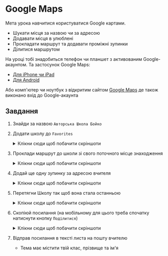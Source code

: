 # Google Maps

Мета урока навчитися користуватися Google картами.

- Шукати місця за назвою чи за адресою
- Додавати місця в улюблені
- Прокладати маршрут та додавати проміжні зупинки
- Ділитися маршрутом

На уроці тобі знадобиться телефон чи планшет з активованим Google-акаунтом. Та застосунок Google Maps:
- [Для iPhone чи iPad](https://apps.apple.com/us/app/google-maps/id585027354)
- [Для Android](https://play.google.com/store/apps/details?id=com.google.android.apps.maps&hl=en)

Або комп'ютер чи ноутбук з відкритим сайтом [Google Maps](https://maps.google.com/) де також виконано вхід до Google-акаунта

## Завдання

1. Знайди за назвою `Авторська Школа Бойко`
1. Додати школу до `Favorites`
    <details>
      <summary>Клікни сюди щоб побачити скріншоти</summary>

      <img src="./Google-Maps/save-favorite-place.png" alt="">
      <img src="./Google-Maps/favorites.png" alt="">
    </details>

1. Проклади маршрут до школи зі свого поточного місце знаходження
    <details>
      <summary>Клікни сюди щоб побачити скріншоти</summary>

      <img src="./Google-Maps/direction-button.png" alt="">
      <img src="./Google-Maps/from-your-location.png" alt="">
      <img src="./Google-Maps/single-direction.png" alt="">
    </details>

1. Додай ще одну зупинку за адресою вчителя
    <details>
      <summary>Клікни сюди щоб побачити скріншоти</summary>

      <img src="./Google-Maps/one-more-destination.png" alt="">
      <img src="./Google-Maps/teacher-address.png.png" alt="">
    </details>

1. Перетягни Школу так щоб вона стала останньою
    <details>
      <summary>Клікни сюди щоб побачити скріншоти</summary>

      <img src="./Google-Maps/drag-to-reorder.png" alt="">
    </details>

1. Скопіюй посилання (на мобільному для цього треба спочатку натиснути кнопку `Поділитися`)
    <details>
      <summary>Клікни сюди щоб побачити скріншоти</summary>

      <img src="./Google-Maps/copy-link.png" alt="">
    </details>

1. Відправ посилання в тексті листа на пошту вчителю
    - Тема має містити твій клас, прізвище та ім'я
